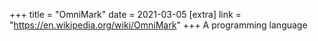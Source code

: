 +++
title = "OmniMark"
date = 2021-03-05
[extra]
link = "https://en.wikipedia.org/wiki/OmniMark"
+++
A programming language

